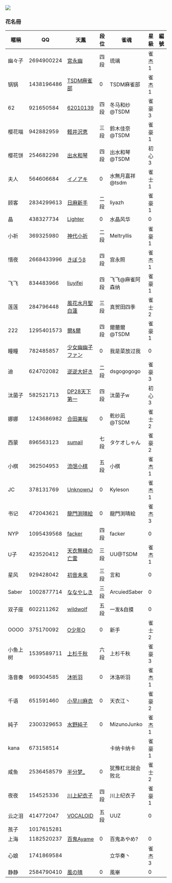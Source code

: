 ![](https://www.z4a.net/images/2018/08/01/u.png)  

### 花名冊

暱稱|QQ|天鳳|段位|雀魂|星級|編號
-|-|-|-|-|-|-
幽々子|2694900224|[宮永幽](https://nodocchi.moe/tenhoulog/#!&name=宮永幽)|四段|琉璃|雀杰1|
锅锅|1438196486|[TSDM麻雀部](https://nodocchi.moe/tenhoulog/#!&name=TSDM麻雀部)|0|TSDM麻雀部|雀杰1|
62|921650584|[62010139](https://nodocchi.moe/tenhoulog/#!&name=62010139)|四段|冬马和纱@TSDM|雀豪3|
樱花喵|942882959|[軽井沢恵](https://nodocchi.moe/tenhoulog/#!&name=軽井沢恵)|三段|鈴木佳奈@TSDM|雀豪1|
樱花饼|254682298|[出水和琴](https://nodocchi.moe/tenhoulog/#!&name=出水和琴)|四段|出水和琴@TSDM|初心3|
夫人|564606684|[イノアキ](https://nodocchi.moe/tenhoulog/#!&name=イノアキ)|0|水無月嘉祥@tsdm|雀士1|
顾客|2834299613|[日麻新手](https://nodocchi.moe/tenhoulog/#!&name=日麻新手)|二段|liyazh|雀豪1|
晶|438327734|[Lighter](https://nodocchi.moe/tenhoulog/#!&name=Lighter)|0|水晶风华|0|
小祈|369325980|[神代小祈](https://nodocchi.moe/tenhoulog/#!&name=神代小祈)|二段|Meltryllis|雀豪1|
惜夜|2668433996|[きぼうβ](https://nodocchi.moe/tenhoulog/#!&name=きぼうβ)|四段|宫永照|雀杰1|
飞飞|834483966|[liuyifei](https://nodocchi.moe/tenhoulog/#!&name=liuyifei)|四段|飞飞@麻雀阿森纳|雀豪1|
莲莲|284796448|[風花水月聖白蓮](https://nodocchi.moe/tenhoulog/#!&name=風花水月聖白蓮)|三段|真贺田四季|雀士2|
222|1295401573|[爾&爾](https://nodocchi.moe/tenhoulog/#!&name=爾&爾)|四段|爾薾爾@TSDM|雀豪1|
瞳瞳|782485857|[少女幽幽子ファン](https://nodocchi.moe/tenhoulog/#!&name=少女幽幽子ファン)|0|我是菜放过我|0|
迪|624702082|[逆逆大好き](https://nodocchi.moe/tenhoulog/#!&name=逆逆大好き)|二段|dsgogogogo|雀豪3|
汰菌子|582521713|[DP28天下第一](https://nodocchi.moe/tenhoulog/#!&name=DP28天下第一)|四段|汰菌子w|初心3|
娜娜|1243686982|[合田美桜](https://nodocchi.moe/tenhoulog/#!&name=合田美桜)|0|乾纱凪@TSDM|雀士2|
西蒙|896563123|[sumail](https://nodocchi.moe/tenhoulog/#!&name=sumail)|七段|タケオしゃん|雀豪2|
小棋|362504953|[流氓小棋](https://nodocchi.moe/tenhoulog/#!&name=流氓小棋)|五段|小棋|雀杰1|
JC|378131769|[UnknownJ](https://nodocchi.moe/tenhoulog/#!&name=UnknownJ)|0|Kyleson|雀杰1|
书记|472043621|[龍門渕晴絵](https://nodocchi.moe/tenhoulog/#!&name=龍門渕晴絵)|0|龍門渕晴絵|雀杰3|
NYP|1095439568|[facker](https://nodocchi.moe/tenhoulog/#!&name=facker)|四段|facker|0|
U子|423520412|[天衣無縫の亡霊](https://nodocchi.moe/tenhoulog/#!&name=天衣無縫の亡霊)|三段|UU@TSDM|雀杰1|
星风|929428042|[初音未来](https://nodocchi.moe/tenhoulog/#!&name=初音未来)|三段|言和|0|
Saber|1002877714|[ななやしき](https://nodocchi.moe/tenhoulog/#!&name=ななやしき)|三段|ArcuiedSaber|0|
双子座|602211262|[wildwolf](https://nodocchi.moe/tenhoulog/#!&name=wildwolf)|五段|一发&自摸|0|
OOOO|375170092|[O少年O](https://nodocchi.moe/tenhoulog/#!&name=O少年O)|0|新手|雀士2|
小鱼上树|1539589711|[上杉千秋](https://nodocchi.moe/tenhoulog/#!&name=上杉千秋)|六段|上杉千秋|雀豪3|
洛音奏|969304585|[沐听羽](https://nodocchi.moe/tenhoulog/#!&name=沐听羽)|0|沐洛听羽|雀杰1|
千语|651591460|[小早川麻衣](https://nodocchi.moe/tenhoulog/#!&name=小早川麻衣)|0|天衣江丶|雀豪2|
純子|2300329653|[水野純子](https://nodocchi.moe/tenhoulog/#!&name=水野純子)|0|MizunoJunko|雀杰1|
kana|673158514|[](https://nodocchi.moe/tenhoulog/#!&name=)||卡纳卡纳卡|雀豪1|
咸鱼|2536458579|[半分梦_](https://nodocchi.moe/tenhoulog/#!&name=半分梦_)|0|犹豫杠北就会败北|雀士2|
夜夜|154525336|[川上紀衣子](https://nodocchi.moe/tenhoulog/#!&name=川上紀衣子)|四段|川上纪衣子|雀豪1|
云之泪|414772047|[VOCALOID](https://nodocchi.moe/tenhoulog/#!&name=VOCALOID)|五段|UUZ|0|
孩子|1017615281|[](https://nodocchi.moe/tenhoulog/#!&name=)||||
上海|1182520237|[百鬼Ayame](https://nodocchi.moe/tenhoulog/#!&name=百鬼Ayame)|0|百鬼あやめ?|0|
心娘|1741869584|[](https://nodocchi.moe/tenhoulog/#!&name=)||立华奏丶|雀杰3|
静静|2584790410|[風の晴](https://nodocchi.moe/tenhoulog/#!&name=風の晴)|0|風崋|0|
